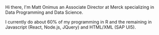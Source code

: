 Hi there, I'm Matt Onimus an Associate Director at Merck specializing in Data Programming and Data Science.

I currently do about 60% of my programming in R and the remaining in Javascript (React, Node.js, JQuery) and HTML/XML (SAP UI5).


<!--
**matton2/matton2** is a ✨ _special_ ✨ repository because its `README.md` (this file) appears on your GitHub profile.

Here are some ideas to get you started:

- 🔭 I’m currently working on ...
- 🌱 I’m currently learning ...
- 👯 I’m looking to collaborate on ...
- 🤔 I’m looking for help with ...
- 💬 Ask me about ...
- 📫 How to reach me: ...
- 😄 Pronouns: ...
- ⚡ Fun fact: ...
-->
